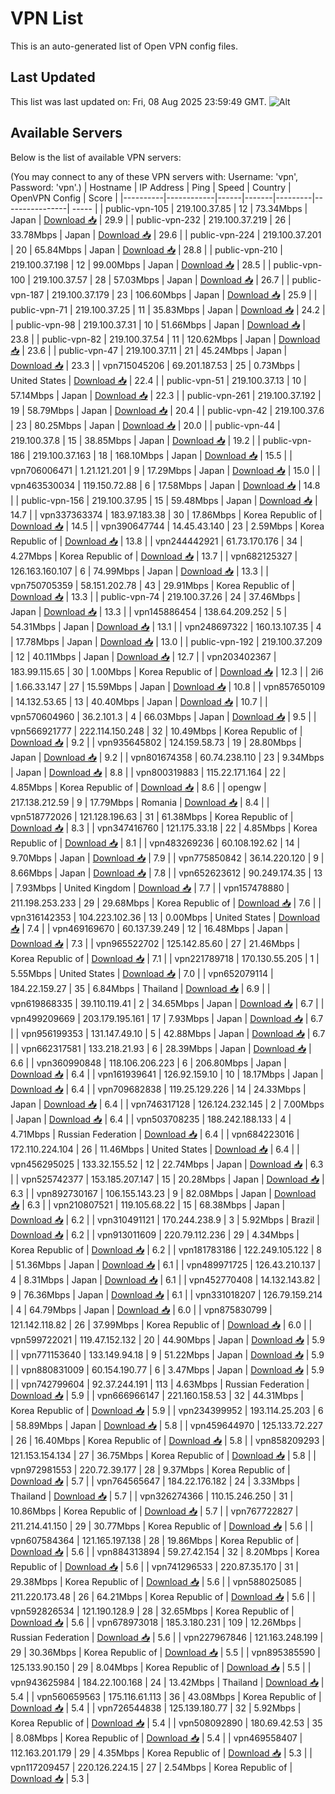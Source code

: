 # VPN List

This is an auto-generated list of Open VPN config files.

## Last Updated

This list was last updated on: Fri, 08 Aug 2025 23:59:49 GMT.
![Alt](https://repobeats.axiom.co/api/embed/186b98318ef1479477931607c1ad7d823f12451f.svg "Repobeats analytics image")

## Available Servers

Below is the list of available VPN servers:

(You may connect to any of these VPN servers with: Username: 'vpn', Password: 'vpn'.)
| Hostname | IP Address | Ping | Speed | Country | OpenVPN Config | Score |
|----------|------------|------|-------|---------|----------------| ----- |
| public-vpn-105 | 219.100.37.85 | 12 | 73.34Mbps | Japan | [Download 📥](./configs/server_0_JP.ovpn) | 29.9 |
| public-vpn-232 | 219.100.37.219 | 26 | 33.78Mbps | Japan | [Download 📥](./configs/server_1_JP.ovpn) | 29.6 |
| public-vpn-224 | 219.100.37.201 | 20 | 65.84Mbps | Japan | [Download 📥](./configs/server_2_JP.ovpn) | 28.8 |
| public-vpn-210 | 219.100.37.198 | 12 | 99.00Mbps | Japan | [Download 📥](./configs/server_3_JP.ovpn) | 28.5 |
| public-vpn-100 | 219.100.37.57 | 28 | 57.03Mbps | Japan | [Download 📥](./configs/server_4_JP.ovpn) | 26.7 |
| public-vpn-187 | 219.100.37.179 | 23 | 106.60Mbps | Japan | [Download 📥](./configs/server_5_JP.ovpn) | 25.9 |
| public-vpn-71 | 219.100.37.25 | 11 | 35.83Mbps | Japan | [Download 📥](./configs/server_6_JP.ovpn) | 24.2 |
| public-vpn-98 | 219.100.37.31 | 10 | 51.66Mbps | Japan | [Download 📥](./configs/server_7_JP.ovpn) | 23.8 |
| public-vpn-82 | 219.100.37.54 | 11 | 120.62Mbps | Japan | [Download 📥](./configs/server_8_JP.ovpn) | 23.6 |
| public-vpn-47 | 219.100.37.11 | 21 | 45.24Mbps | Japan | [Download 📥](./configs/server_9_JP.ovpn) | 23.3 |
| vpn715045206 | 69.201.187.53 | 25 | 0.73Mbps | United States | [Download 📥](./configs/server_10_US.ovpn) | 22.4 |
| public-vpn-51 | 219.100.37.13 | 10 | 57.14Mbps | Japan | [Download 📥](./configs/server_11_JP.ovpn) | 22.3 |
| public-vpn-261 | 219.100.37.192 | 19 | 58.79Mbps | Japan | [Download 📥](./configs/server_12_JP.ovpn) | 20.4 |
| public-vpn-42 | 219.100.37.6 | 23 | 80.25Mbps | Japan | [Download 📥](./configs/server_13_JP.ovpn) | 20.0 |
| public-vpn-44 | 219.100.37.8 | 15 | 38.85Mbps | Japan | [Download 📥](./configs/server_14_JP.ovpn) | 19.2 |
| public-vpn-186 | 219.100.37.163 | 18 | 168.10Mbps | Japan | [Download 📥](./configs/server_15_JP.ovpn) | 15.5 |
| vpn706006471 | 1.21.121.201 | 9 | 17.29Mbps | Japan | [Download 📥](./configs/server_16_JP.ovpn) | 15.0 |
| vpn463530034 | 119.150.72.88 | 6 | 17.58Mbps | Japan | [Download 📥](./configs/server_17_JP.ovpn) | 14.8 |
| public-vpn-156 | 219.100.37.95 | 15 | 59.48Mbps | Japan | [Download 📥](./configs/server_18_JP.ovpn) | 14.7 |
| vpn337363374 | 183.97.183.38 | 30 | 17.86Mbps | Korea Republic of | [Download 📥](./configs/server_19_KR.ovpn) | 14.5 |
| vpn390647744 | 14.45.43.140 | 23 | 2.59Mbps | Korea Republic of | [Download 📥](./configs/server_20_KR.ovpn) | 13.8 |
| vpn244442921 | 61.73.170.176 | 34 | 4.27Mbps | Korea Republic of | [Download 📥](./configs/server_21_KR.ovpn) | 13.7 |
| vpn682125327 | 126.163.160.107 | 6 | 74.99Mbps | Japan | [Download 📥](./configs/server_22_JP.ovpn) | 13.3 |
| vpn750705359 | 58.151.202.78 | 43 | 29.91Mbps | Korea Republic of | [Download 📥](./configs/server_23_KR.ovpn) | 13.3 |
| public-vpn-74 | 219.100.37.26 | 24 | 37.46Mbps | Japan | [Download 📥](./configs/server_24_JP.ovpn) | 13.3 |
| vpn145886454 | 138.64.209.252 | 5 | 54.31Mbps | Japan | [Download 📥](./configs/server_25_JP.ovpn) | 13.1 |
| vpn248697322 | 160.13.107.35 | 4 | 17.78Mbps | Japan | [Download 📥](./configs/server_26_JP.ovpn) | 13.0 |
| public-vpn-192 | 219.100.37.209 | 12 | 40.11Mbps | Japan | [Download 📥](./configs/server_27_JP.ovpn) | 12.7 |
| vpn203402367 | 183.99.115.65 | 30 | 1.00Mbps | Korea Republic of | [Download 📥](./configs/server_28_KR.ovpn) | 12.3 |
| 2i6 | 1.66.33.147 | 27 | 15.59Mbps | Japan | [Download 📥](./configs/server_29_JP.ovpn) | 10.8 |
| vpn857650109 | 14.132.53.65 | 13 | 40.40Mbps | Japan | [Download 📥](./configs/server_30_JP.ovpn) | 10.7 |
| vpn570604960 | 36.2.101.3 | 4 | 66.03Mbps | Japan | [Download 📥](./configs/server_31_JP.ovpn) | 9.5 |
| vpn566921777 | 222.114.150.248 | 32 | 10.49Mbps | Korea Republic of | [Download 📥](./configs/server_32_KR.ovpn) | 9.2 |
| vpn935645802 | 124.159.58.73 | 19 | 28.80Mbps | Japan | [Download 📥](./configs/server_33_JP.ovpn) | 9.2 |
| vpn801674358 | 60.74.238.110 | 23 | 9.34Mbps | Japan | [Download 📥](./configs/server_34_JP.ovpn) | 8.8 |
| vpn800319883 | 115.22.171.164 | 22 | 4.85Mbps | Korea Republic of | [Download 📥](./configs/server_35_KR.ovpn) | 8.6 |
| opengw | 217.138.212.59 | 9 | 17.79Mbps | Romania | [Download 📥](./configs/server_36_RO.ovpn) | 8.4 |
| vpn518772026 | 121.128.196.63 | 31 | 61.38Mbps | Korea Republic of | [Download 📥](./configs/server_37_KR.ovpn) | 8.3 |
| vpn347416760 | 121.175.33.18 | 22 | 4.85Mbps | Korea Republic of | [Download 📥](./configs/server_38_KR.ovpn) | 8.1 |
| vpn483269236 | 60.108.192.62 | 14 | 9.70Mbps | Japan | [Download 📥](./configs/server_39_JP.ovpn) | 7.9 |
| vpn775850842 | 36.14.220.120 | 9 | 8.66Mbps | Japan | [Download 📥](./configs/server_40_JP.ovpn) | 7.8 |
| vpn652623612 | 90.249.174.35 | 13 | 7.93Mbps | United Kingdom | [Download 📥](./configs/server_41_GB.ovpn) | 7.7 |
| vpn157478880 | 211.198.253.233 | 29 | 29.68Mbps | Korea Republic of | [Download 📥](./configs/server_42_KR.ovpn) | 7.6 |
| vpn316142353 | 104.223.102.36 | 13 | 0.00Mbps | United States | [Download 📥](./configs/server_43_US.ovpn) | 7.4 |
| vpn469169670 | 60.137.39.249 | 12 | 16.48Mbps | Japan | [Download 📥](./configs/server_44_JP.ovpn) | 7.3 |
| vpn965522702 | 125.142.85.60 | 27 | 21.46Mbps | Korea Republic of | [Download 📥](./configs/server_45_KR.ovpn) | 7.1 |
| vpn221789718 | 170.130.55.205 | 1 | 5.55Mbps | United States | [Download 📥](./configs/server_46_US.ovpn) | 7.0 |
| vpn652079114 | 184.22.159.27 | 35 | 6.84Mbps | Thailand | [Download 📥](./configs/server_47_TH.ovpn) | 6.9 |
| vpn619868335 | 39.110.119.41 | 2 | 34.65Mbps | Japan | [Download 📥](./configs/server_48_JP.ovpn) | 6.7 |
| vpn499209669 | 203.179.195.161 | 17 | 7.93Mbps | Japan | [Download 📥](./configs/server_49_JP.ovpn) | 6.7 |
| vpn956199353 | 131.147.49.10 | 5 | 42.88Mbps | Japan | [Download 📥](./configs/server_50_JP.ovpn) | 6.7 |
| vpn662317581 | 133.218.21.93 | 6 | 28.39Mbps | Japan | [Download 📥](./configs/server_51_JP.ovpn) | 6.6 |
| vpn360990848 | 118.106.206.223 | 6 | 206.80Mbps | Japan | [Download 📥](./configs/server_52_JP.ovpn) | 6.4 |
| vpn161939641 | 126.92.159.10 | 10 | 18.17Mbps | Japan | [Download 📥](./configs/server_53_JP.ovpn) | 6.4 |
| vpn709682838 | 119.25.129.226 | 14 | 24.33Mbps | Japan | [Download 📥](./configs/server_54_JP.ovpn) | 6.4 |
| vpn746317128 | 126.124.232.145 | 2 | 7.00Mbps | Japan | [Download 📥](./configs/server_55_JP.ovpn) | 6.4 |
| vpn503708235 | 188.242.188.133 | 4 | 4.71Mbps | Russian Federation | [Download 📥](./configs/server_56_RU.ovpn) | 6.4 |
| vpn684223016 | 172.110.224.104 | 26 | 11.46Mbps | United States | [Download 📥](./configs/server_57_US.ovpn) | 6.4 |
| vpn456295025 | 133.32.155.52 | 12 | 22.74Mbps | Japan | [Download 📥](./configs/server_58_JP.ovpn) | 6.3 |
| vpn525742377 | 153.185.207.147 | 15 | 20.28Mbps | Japan | [Download 📥](./configs/server_59_JP.ovpn) | 6.3 |
| vpn892730167 | 106.155.143.23 | 9 | 82.08Mbps | Japan | [Download 📥](./configs/server_60_JP.ovpn) | 6.3 |
| vpn210807521 | 119.105.68.22 | 15 | 68.38Mbps | Japan | [Download 📥](./configs/server_61_JP.ovpn) | 6.2 |
| vpn310491121 | 170.244.238.9 | 3 | 5.92Mbps | Brazil | [Download 📥](./configs/server_62_BR.ovpn) | 6.2 |
| vpn913011609 | 220.79.112.236 | 29 | 4.34Mbps | Korea Republic of | [Download 📥](./configs/server_63_KR.ovpn) | 6.2 |
| vpn181783186 | 122.249.105.122 | 8 | 51.36Mbps | Japan | [Download 📥](./configs/server_64_JP.ovpn) | 6.1 |
| vpn489971725 | 126.43.210.137 | 4 | 8.31Mbps | Japan | [Download 📥](./configs/server_65_JP.ovpn) | 6.1 |
| vpn452770408 | 14.132.143.82 | 9 | 76.36Mbps | Japan | [Download 📥](./configs/server_66_JP.ovpn) | 6.1 |
| vpn331018207 | 126.79.159.214 | 4 | 64.79Mbps | Japan | [Download 📥](./configs/server_67_JP.ovpn) | 6.0 |
| vpn875830799 | 121.142.118.82 | 26 | 37.99Mbps | Korea Republic of | [Download 📥](./configs/server_68_KR.ovpn) | 6.0 |
| vpn599722021 | 119.47.152.132 | 20 | 44.90Mbps | Japan | [Download 📥](./configs/server_69_JP.ovpn) | 5.9 |
| vpn771153640 | 133.149.94.18 | 9 | 51.22Mbps | Japan | [Download 📥](./configs/server_70_JP.ovpn) | 5.9 |
| vpn880831009 | 60.154.190.77 | 6 | 3.47Mbps | Japan | [Download 📥](./configs/server_71_JP.ovpn) | 5.9 |
| vpn742799604 | 92.37.244.191 | 113 | 4.63Mbps | Russian Federation | [Download 📥](./configs/server_72_RU.ovpn) | 5.9 |
| vpn666966147 | 221.160.158.53 | 32 | 44.31Mbps | Korea Republic of | [Download 📥](./configs/server_73_KR.ovpn) | 5.9 |
| vpn234399952 | 193.114.25.203 | 6 | 58.89Mbps | Japan | [Download 📥](./configs/server_74_JP.ovpn) | 5.8 |
| vpn459644970 | 125.133.72.227 | 26 | 16.40Mbps | Korea Republic of | [Download 📥](./configs/server_75_KR.ovpn) | 5.8 |
| vpn858209293 | 121.153.154.134 | 27 | 36.75Mbps | Korea Republic of | [Download 📥](./configs/server_76_KR.ovpn) | 5.8 |
| vpn972981553 | 220.72.39.177 | 28 | 9.37Mbps | Korea Republic of | [Download 📥](./configs/server_77_KR.ovpn) | 5.7 |
| vpn764565647 | 184.22.176.182 | 24 | 3.33Mbps | Thailand | [Download 📥](./configs/server_78_TH.ovpn) | 5.7 |
| vpn326274366 | 110.15.246.250 | 31 | 10.86Mbps | Korea Republic of | [Download 📥](./configs/server_79_KR.ovpn) | 5.7 |
| vpn767722827 | 211.214.41.150 | 29 | 30.77Mbps | Korea Republic of | [Download 📥](./configs/server_80_KR.ovpn) | 5.6 |
| vpn607584364 | 121.165.197.138 | 28 | 19.86Mbps | Korea Republic of | [Download 📥](./configs/server_81_KR.ovpn) | 5.6 |
| vpn884313894 | 59.27.42.154 | 32 | 8.20Mbps | Korea Republic of | [Download 📥](./configs/server_82_KR.ovpn) | 5.6 |
| vpn741296533 | 220.87.35.170 | 31 | 29.38Mbps | Korea Republic of | [Download 📥](./configs/server_83_KR.ovpn) | 5.6 |
| vpn588025085 | 211.220.173.48 | 26 | 64.21Mbps | Korea Republic of | [Download 📥](./configs/server_84_KR.ovpn) | 5.6 |
| vpn592826534 | 121.190.128.9 | 28 | 32.65Mbps | Korea Republic of | [Download 📥](./configs/server_85_KR.ovpn) | 5.6 |
| vpn678973018 | 185.3.180.231 | 109 | 12.26Mbps | Russian Federation | [Download 📥](./configs/server_86_RU.ovpn) | 5.6 |
| vpn227967846 | 121.163.248.199 | 29 | 30.36Mbps | Korea Republic of | [Download 📥](./configs/server_87_KR.ovpn) | 5.5 |
| vpn895385590 | 125.133.90.150 | 29 | 8.04Mbps | Korea Republic of | [Download 📥](./configs/server_88_KR.ovpn) | 5.5 |
| vpn943625984 | 184.22.100.168 | 24 | 13.42Mbps | Thailand | [Download 📥](./configs/server_89_TH.ovpn) | 5.4 |
| vpn560659563 | 175.116.61.113 | 36 | 43.08Mbps | Korea Republic of | [Download 📥](./configs/server_90_KR.ovpn) | 5.4 |
| vpn726544838 | 125.139.180.77 | 32 | 5.92Mbps | Korea Republic of | [Download 📥](./configs/server_91_KR.ovpn) | 5.4 |
| vpn508092890 | 180.69.42.53 | 35 | 8.08Mbps | Korea Republic of | [Download 📥](./configs/server_92_KR.ovpn) | 5.4 |
| vpn469558407 | 112.163.201.179 | 29 | 4.35Mbps | Korea Republic of | [Download 📥](./configs/server_93_KR.ovpn) | 5.3 |
| vpn117209457 | 220.126.224.15 | 27 | 2.54Mbps | Korea Republic of | [Download 📥](./configs/server_94_KR.ovpn) | 5.3 |
